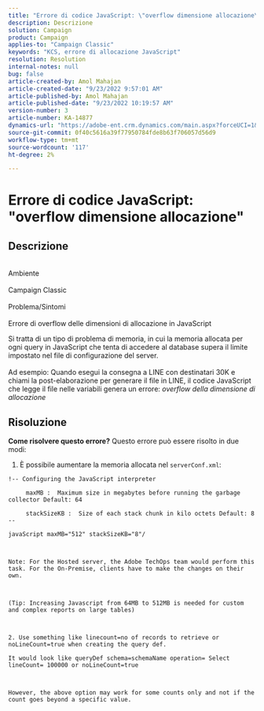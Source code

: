 ```yaml
---
title: "Errore di codice JavaScript: \"overflow dimensione allocazione\""
description: Descrizione
solution: Campaign
product: Campaign
applies-to: "Campaign Classic"
keywords: "KCS, errore di allocazione JavaScript"
resolution: Resolution
internal-notes: null
bug: false
article-created-by: Amol Mahajan
article-created-date: "9/23/2022 9:57:01 AM"
article-published-by: Amol Mahajan
article-published-date: "9/23/2022 10:19:57 AM"
version-number: 3
article-number: KA-14877
dynamics-url: "https://adobe-ent.crm.dynamics.com/main.aspx?forceUCI=1&pagetype=entityrecord&etn=knowledgearticle&id=2802f70e-263b-ed11-9db0-000d3a5c1bcc"
source-git-commit: 0f40c5616a39f77950784fde8b63f706057d56d9
workflow-type: tm+mt
source-wordcount: '117'
ht-degree: 2%

---
```


# Errore di codice JavaScript: &quot;overflow dimensione allocazione&quot;

## Descrizione

<br>Ambiente <br><br>
Campaign Classic
<br><br>Problema/Sintomi<br><br>
Errore di overflow delle dimensioni di allocazione in JavaScript

Si tratta di un tipo di problema di memoria, in cui la memoria allocata per ogni query in JavaScript che tenta di accedere al database supera il limite impostato nel file di configurazione del server.
<br><br>Ad esempio: Quando esegui la consegna a LINE con destinatari 30K e chiami la post-elaborazione per generare il file in LINE, il codice JavaScript che legge il file nelle variabili genera un errore: *overflow della dimensione di allocazione*









## Risoluzione

<b>Come risolvere questo errore?</b>
Questo errore può essere risolto in due modi:

1. È possibile aumentare la memoria allocata nel `serverConf.xml`:




```
!-- Configuring the JavaScript interpreter
```




`     maxMB :  Maximum size in megabytes before running the garbage collector Default: 64`

`     stackSizeKB :  Size of each stack chunk in kilo octets Default: 8 --`

`javaScript maxMB="512" stackSizeKB="8"/`

` `

`Note: For the Hosted server, the Adobe TechOps team would perform this task. For the On-Premise, clients have to make the changes on their own.`

` `

`(Tip: Increasing Javascript from 64MB to 512MB is needed for custom and complex reports on large tables)`

` `

`2. Use something like linecount=no of records to retrieve or noLineCount=true when creating the query def.`

`It would look like queryDef schema=schemaName operation= Select lineCount= 100000 or noLineCount=true`

` `

`However, the above option may work for some counts only and not if the count goes beyond a specific value.`
